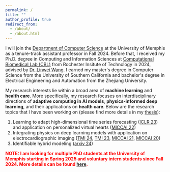 ```yaml
---
permalink: /
title: ""
author_profile: true
redirect_from: 
  - /about/
  - /about.html
---
```


I will join the [Department of Computer Science](https://www.memphis.edu/cs/) at the University of Memphis as a tenure-track assistant professor in Fall 2024. Before that, I received my Ph.D. degree in Computing and Information Sciences at [Computational Biomedical Lab (CBL)](https://pht180.rit.edu/cblwang/) from Rochester Insitute of Technology in 2024, advised by [Dr. Linwei Wang](https://pht180.rit.edu/cblwang/linwei-wang/). I earned my master's degree in Computer Science from the University of Southern California and bachelor's degree in Electrical Engineering and Automation from the Zhejiang University.

My research interests lie within a broad area of **machine learning** and **health care**. More specifically, my research focuses on interdisciplinary directions of **adaptive computing in AI models**, **physics-informed deep learning**, and their applications on **health care**. Below are the research topics that I have been working on (please find more details in my [thesis](https://repository.rit.edu/cgi/viewcontent.cgi?article=12864&context=theses)):

1. Learning to adapt high-dimensional time series forecasting ([ICLR 23](https://openreview.net/pdf?id=7C9aRX2nBf2)) and application on personalized virtual hearts ([MICCAI 22](https://link.springer.com/chapter/10.1007/978-3-031-16452-1_5))
2. Integrating physics on deep learning models with application on electrocardiographic imaging ([TMI 24](https://ieeexplore.ieee.org/abstract/document/10471622), [TMI 23](https://ieeexplore.ieee.org/abstract/document/9932432), [MICCAI 21](https://link.springer.com/chapter/10.1007/978-3-030-87231-1_35), [MICCAI 20](https://link.springer.com/chapter/10.1007/978-3-030-59725-2_47))
3. Identifiable hybrid modeling ([arxiv 24](https://arxiv.org/pdf/2403.15433))

<span style="color:red">**NOTE: I am looking for multiple PhD students at the University of Memphis starting in Spring 2025 and voluntary intern students since Fall 2024. More details can be found [here](https://john-x-jiang.github.io/join_us).**</span>
